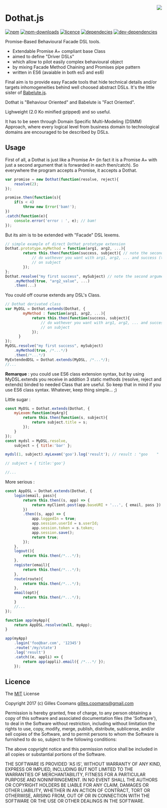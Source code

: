 <a href="https://promisesaplus.com/"><img src="https://promisesaplus.com/assets/logo-small.png" align="right" /></a>
# Dothat.js

[![npm](https://img.shields.io/npm/v/dothat.svg)]()
[![npm-downloads](https://img.shields.io/npm/dt/dothat.svg)]()
[![licence](https://img.shields.io/npm/l/dothat.svg)]()
[![dependecies](https://img.shields.io/david/nomocas/dothat.svg)]()
[![dev-dependencies](https://img.shields.io/david/dev/nomocas/dothat.svg)]()

Promise-Based Behavioural Facade DSL tools.

- Extendable Promise A+ compliant base Class
- aimed to define "Driver DSLs"
- which allow to pilot easily complex behavioural object
- by mixing Facade Method Chaining and Promises pipe pattern
- written in ES6 (avaiable in both es5 and es6)

Final aim is to provide easy Facade tools that hide technical details and/or targets inhomogeneities behind well choosed abstract DSLs.
It's the little sister of [Babelute.js](https://github.com/nomocas/babelute). 

Dothat is "Behaviour Oriented" and Babelute is "Fact Oriented".

Lighweight (2.0 Ko minified gzipped) and so useful.

It has to be seen through Domain Specific Multi-Modeling (DSMM) Approach, where every logical level from business domain to technological domains are encouraged to be described by DSLs.


## Usage

First of all, a Dothat is just like a Promise A+ (in fact it is a Promise A+ with just a second argument that is forwarded in each then/catch). So everywhere the program accepts a Promise, it accepts a Dothat.


```javascript
var promise = new Dothat(function(resolve, reject){
	resolve(2);
});

promise.then(function(s){
	if(s < 4)
		throw new Error('bam!');
})
.catch(function(e){
	console.error('error : ', e); // bam!
});

```

But its aim is to be extended with "Facade" DSL lexems.
```javascript
// simple example of direct Dothat prototype extension
Dothat.prototype.myMethod = function(arg1, arg2, ...){
		return this.then(function(success, subject){ // note the second argument
			// do wathever you want with arg1, arg2, ... and success (the Promise piped value)
			// on subject
		});
};
Dothat.resolve("my first success", mySubject) // note the second argument
	.myMethod(true, "arg2_value", ...)
	.then(...)
```

You could off course extends any DSL's Class.
```javascript
// Dothat derivated class
var MyDSL = Dothat.extends(Dothat, {
		myMethod : function(arg1, arg2, ...){
			return this.then(function(success, subject){
				// do wathever you want with arg1, arg2, ... and success (the Promise piped value)
			 	// on subject
		   	});
      }
});
MyDSL.resolve("my first success", mySubject)
	.myMethod(true, /*...*/) 
	.then(/*...*/)
MyExtendedDSL = Dothat.extends(MyDSL, /*...*/);
//...
```
__Remarque__ : you could use ES6 class extension syntax, but by using MyDSL.extends you receive in addition 3 static methods (resolve, reject and extends) binded to needed Class that are useful. So keep that in mind if you use ES6 class syntax. Whatever, keep thing simple... ;)

Little sugar : 
```javascript
const MyDSL = Dothat.extends(Dothat, {
	myLexem:function(myArg){
		return this.then(function(s, subject){
			return subject.title = s;
		});
	}
});
const mydsl = MyDSL.resolve,
	subject = { title:'bar' };

mydsl(1, subject).myLexem('goo').log('result'); // result : "goo	"

// subject = { title:'goo'}

//...
```

More serious :
```javascript
const AppDSL = Dothat.extends(Dothat, {
	login(email, pass){ 
		return this.then((s, app) => {
			return myClient.post(app.baseURI + '...', { email, pass })
		})
		.then((s, app) => {
			app.loggedIn = true;
			app.session.userId = s.userId;
			app.session.token = s.token;
			app.session.save();
			return true;
		});
	},
	logout(){
		return this.then(/*...*/);
	},
	register(email){
		return this.then(/*...*/);
	},
	route(route){
		return this.then(/*...*/);
	},
	email(opt){
		return this.then(/*...*/);
	}
	//...
});

function app(myApp){ 
	return AppDSL.resolve(null, myApp);
}

app(myApp)
	.login('foo@bar.com', '12345')
	.route('/my/state')
	.log('result')
	.catch((e, appli) => {
		return app(appli).email({ /*...*/ });
	});

```

## Licence

The [MIT](http://opensource.org/licenses/MIT) License

Copyright 2017 (c) Gilles Coomans <gilles.coomans@gmail.com>

Permission is hereby granted, free of charge, to any person obtaining a copy of this software and associated documentation files (the 'Software'), to deal in the Software without restriction, including without limitation the rights to use, copy, modify, merge, publish, distribute, sublicense, and/or sell copies of the Software, and to permit persons to whom the Software is furnished to do so, subject to the following conditions:

The above copyright notice and this permission notice shall be included in all copies or substantial portions of the Software.

THE SOFTWARE IS PROVIDED 'AS IS', WITHOUT WARRANTY OF ANY KIND, EXPRESS OR IMPLIED, INCLUDING BUT NOT LIMITED TO THE WARRANTIES OF MERCHANTABILITY, FITNESS FOR A PARTICULAR PURPOSE AND NONINFRINGEMENT. IN NO EVENT SHALL THE AUTHORS OR COPYRIGHT HOLDERS BE LIABLE FOR ANY CLAIM, DAMAGES OR OTHER LIABILITY, WHETHER IN AN ACTION OF CONTRACT, TORT OR OTHERWISE, ARISING FROM, OUT OF OR IN CONNECTION WITH THE SOFTWARE OR THE USE OR OTHER DEALINGS IN THE SOFTWARE.
